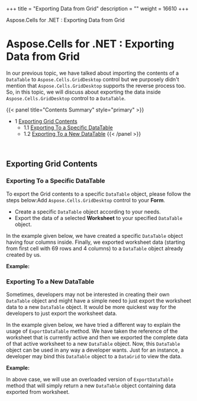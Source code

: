 +++
title = "Exporting Data from Grid" 
description = "" 
weight = 16610 
+++

Aspose.Cells for .NET : Exporting Data from Grid  

# Aspose.Cells for .NET : Exporting Data from Grid


In our previous topic, we have talked about importing the contents of a `DataTable` to `Aspose.Cells.GridDesktop` control but we purposely didn't mention that `Aspose.Cells.GridDesktop` supports the reverse process too. So, in this topic, we will discuss about exporting the data inside `Aspose.Cells.GridDesktop` control to a `DataTable`.

{{< panel title="Contents Summary" style="primary" >}}
*   1 [Exporting Grid Contents](#ExportingDatafromGrid-ExportingGridContents)
    *   1.1 [Exporting To a Specific DataTable](#ExportingDatafromGrid-ExportingToaSpecificDataTable)
    *   1.2 [Exporting To a New DataTable](#ExportingDatafromGrid-ExportingToaNewDataTable)
{{< /panel >}}
 

 

## Exporting Grid Contents

### Exporting To a Specific DataTable

To export the Grid contents to a specific `DataTable` object, please follow the steps below:Add `Aspose.Cells.GridDesktop` control to your **Form**.

*   Create a specific `DataTable` object according to your needs.
*   Export the data of a selected **Worksheet** to your specified `DataTable` object.

In the example given below, we have created a specific `DataTable` object having four columns inside. Finally, we exported worksheet data (starting from first cell with 69 rows and 4 columns) to a `DataTable` object already created by us.

**Example:**

### Exporting To a New DataTable

Sometimes, developers may not be interested in creating their own `DataTable` object and might have a simple need to just export the worksheet data to a new `DataTable` object. It would be more quickest way for the developers to just export the worksheet data.

In the example given below, we have tried a different way to explain the usage of `ExportDataTable` method. We have taken the reference of the worksheet that is currently active and then we exported the complete data of that active worksheet to a new `DataTable` object. Now, this `DataTable` object can be used in any way a developer wants. Just for an instance, a developer may bind this `DataTable` object to a `DataGrid` to view the data.

**Example:**

In above case, we will use an overloaded version of `ExportDataTable` method that will simply return a new `DataTable` object containing data exported from worksheet.

